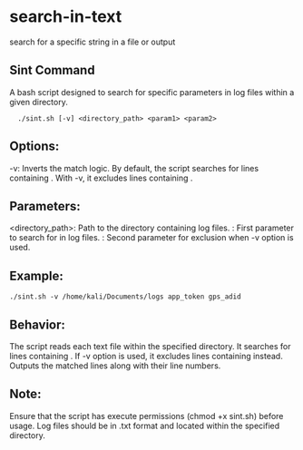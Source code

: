 # search-in-text
 search for a specific string in a file or output
 ## Sint Command


A bash script designed to search for specific parameters in log files within a given directory.
```
  ./sint.sh [-v] <directory_path> <param1> <param2>
```

## Options:
-v: Inverts the match logic. By default, the script searches for lines containing <param1>. With -v, it excludes lines containing <param2>.

## Parameters:
<directory_path>: Path to the directory containing log files.
<param1>: First parameter to search for in log files.
<param2>: Second parameter for exclusion when -v option is used.

## Example:
```
./sint.sh -v /home/kali/Documents/logs app_token gps_adid
```

## Behavior:
The script reads each text file within the specified directory.
It searches for lines containing <param1>.
If -v option is used, it excludes lines containing <param2> instead.
Outputs the matched lines along with their line numbers.

## Note:
Ensure that the script has execute permissions (chmod +x sint.sh) before usage.
Log files should be in .txt format and located within the specified directory.

